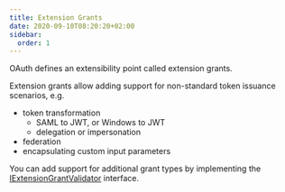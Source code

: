 ```yaml
---
title: Extension Grants
date: 2020-09-10T08:20:20+02:00
sidebar:
  order: 1
---
```



OAuth defines an extensibility point called extension grants.

Extension grants allow adding support for non-standard token issuance scenarios, e.g.

* token transformation
    * SAML to JWT, or Windows to JWT
    * delegation or impersonation
* federation
* encapsulating custom input parameters

You can add support for additional grant types by implementing the [IExtensionGrantValidator](/identityserver/v7/reference/validators/extension_grant_validator) interface.
